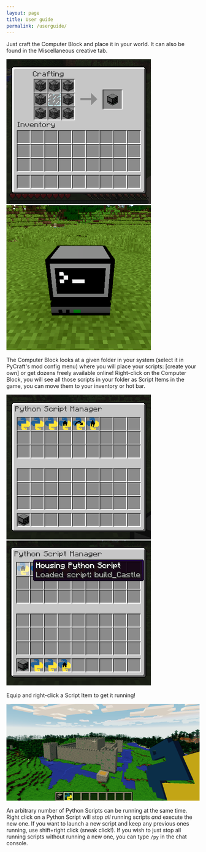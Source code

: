 ```yaml
---
layout: page
title: User guide
permalink: /userguide/
---
```


Just craft the Computer Block and place it in your world. It can also be found in the Miscellaneous creative tab.

![ComputerBlock recipe](/images/recipe.png)
![ComputerBlock](/images/computerblock.png)

The Computer Block looks at a given folder in your system (select it in PyCraft's mod config menu) where you will place your scripts: [create your own] or get dozens freely available online! Right-click on the Computer Block, you will see all those scripts in your folder as Script Items in the game, you can move them to your inventory or hot bar.

![ComputerBlock inventory](/images/computer_inventory.png)
![House ScriptItem](/images/scriptItem_house.png)

Equip and right-click a Script Item to get it running!

![Castle](/images/castle.png)

An arbitrary number of Python Scripts can be running at the same time. Right click on a Python Script will stop *all* running scripts *and* execute the new one. If you want to launch a new script and keep any previous ones running, use shift+right click (sneak click!). If you wish to just stop all running scripts without running a new one, you can type `/py` in the chat console.

